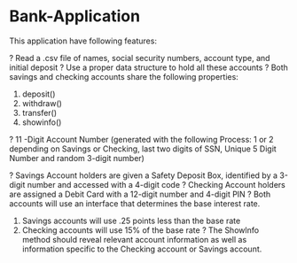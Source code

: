 # Bank-Application

This application have following features:

? Read a .csv file of names, social security numbers, account type, and initial deposit
? Use a proper data structure to hold all these accounts
? Both savings and checking accounts share the following properties:
1. deposit() 
2. withdraw() 
3. transfer() 
4. showinfo()

? 11 -Digit Account Number (generated with the following Process: 1 or 2 depending on Savings or Checking, last two digits of SSN, Unique 5 Digit Number and random 3-digit number)

? Savings Account holders are given a Safety Deposit Box, identified by a 3-digit number and accessed with a 4-digit code
? Checking Account holders are assigned a Debit Card with a 12-digit number and 4-digit PIN
? Both accounts will use an interface that determines the base interest rate.
1. Savings accounts will use .25 points less than the base rate
2. Checking accounts will use 15% of the base rate
? The Showlnfo method should reveal relevant account information as well as information specific to the Checking account or Savings account.




